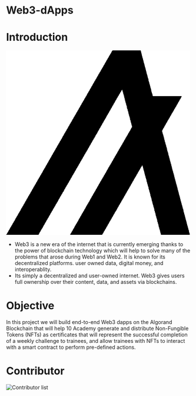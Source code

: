 # Web3-dApps

# Introduction
![Algorand](./Images/algorand.png)
- Web3 is a new era of the internet that is currently emerging thanks to the
power of blockchain technology which will help to solve many of the problems
that arose during Web1 and Web2. It is known for its decentralized platforms. user owned data, digital money, and interoperablity.
- Its simply a decentralized and user-owned internet. Web3 gives users full
ownership over their content, data, and assets via blockchains.
# Objective
 In this project we will build end-to-end Web3 dapps on the Algorand Blockchain that will help 10 Academy generate and distribute Non-Fungible Tokens (NFTs) as certificates that will represent the successful completion of a weekly challenge to trainees, and allow trainees with NFTs to interact with a smart contract to perform pre-defined actions. 

 # Contributor
 ![Contributor list](https://contrib.rocks/image?repo=nardoshood/Web3-dApps)